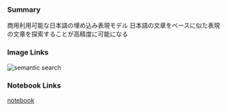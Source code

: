 ### Summary
商用利用可能な日本語の埋め込み表現モデル
日本語の文章をベースに似た表現の文章を探索することが高精度に可能になる

### Image Links
![semantic search](https://txt.cohere.com/content/images/2023/03/What-is-Semantic-Search.jpg)

### Notebook Links
[notebook](https://colab.research.google.com/drive/1moAzVDOCmRcLpWO_8XlpKmB-9xG72nFj?hl=ja#scrollTo=TfQSLrs4TxWG)
